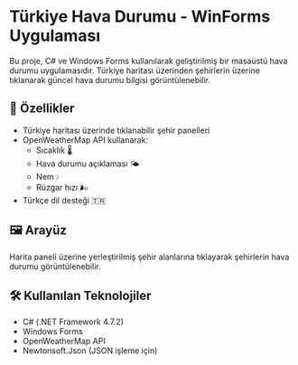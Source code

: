 # Türkiye Hava Durumu - WinForms Uygulaması

Bu proje, C# ve Windows Forms kullanılarak geliştirilmiş bir masaüstü hava durumu uygulamasıdır. Türkiye haritası üzerinden şehirlerin üzerine tıklanarak güncel hava durumu bilgisi görüntülenebilir.

## 📌 Özellikler

- Türkiye haritası üzerinde tıklanabilir şehir panelleri
- OpenWeatherMap API kullanarak:
  - Sıcaklık 🌡️
  - Hava durumu açıklaması 🌤️
  - Nem 💧
  - Rüzgar hızı 🌬️
- Türkçe dil desteği 🇹🇷

## 🖼️ Arayüz

Harita paneli üzerine yerleştirilmiş şehir alanlarına tıklayarak şehirlerin hava durumu görüntülenebilir.

## 🛠️ Kullanılan Teknolojiler

- C# (.NET Framework 4.7.2)
- Windows Forms
- OpenWeatherMap API
- Newtonsoft.Json (JSON işleme için)

